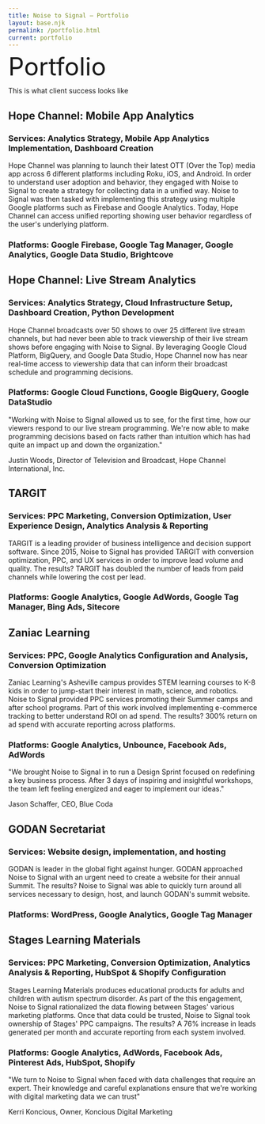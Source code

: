 ```yaml
---
title: Noise to Signal – Portfolio
layout: base.njk
permalink: /portfolio.html
current: portfolio
---
```


<!-- Hero Section -->
<section class="screen" style="background-image: url('/img/6-twilight.jpg');">
  <div class="mod-fill" style="opacity: 0.2; background: linear-gradient(45deg, #7FB8FF, #E8C0ED);"></div>
  <div class="screen-mid">
    <article class="plot">
      <span style="font-size: 50px; line-height: 45px;" class="caps mod-frame text-white">Portfolio</span>
      <br><br>
      <span class="text-white text-lg">This is what client success looks like</span>
    </article>
  </div>
</section>

<!-- Case Studies Section -->
<section class="stack">
  <article class="plot mod-dark">
    <h2>Hope Channel: Mobile App Analytics</h2>
    <h3 class="dwarf caps mod-alt">Services: Analytics Strategy, Mobile App Analytics Implementation, Dashboard Creation</h3>
    <p>Hope Channel was planning to launch their latest OTT (Over the Top) media app across 6 different platforms including Roku, iOS, and Android. In order to understand user adoption and behavior, they engaged with Noise to Signal to create a strategy for collecting data in a unified way. Noise to Signal was then tasked with implementing this strategy using multiple Google platforms such as Firebase and Google Analytics. Today, Hope Channel can access unified reporting showing user behavior regardless of the user's underlying platform.</p>
    <h3 class="dwarf caps">Platforms: Google Firebase, Google Tag Manager, Google Analytics, Google Data Studio, Brightcove</h3>
  </article>
  <article class="plot">
    <h2>Hope Channel: Live Stream Analytics</h2>
    <h3 class="dwarf caps mod-alt">Services: Analytics Strategy, Cloud Infrastructure Setup, Dashboard Creation, Python Development</h3>
    <p>Hope Channel broadcasts over 50 shows to over 25 different live stream channels, but had never been able to track viewership of their live stream shows before engaging with Noise to Signal. By leveraging Google Cloud Platform, BigQuery, and Google Data Studio, Hope Channel now has near real-time access to viewership data that can inform their broadcast schedule and programming decisions.</p>
    <h3 class="dwarf caps">Platforms: Google Cloud Functions, Google BigQuery, Google DataStudio</h3>
  </article>
</section>

<!-- First Quote Section -->
<section class="call mod-dark mod-accent" style="background-image: url('/img/6-twilight.jpg');">
  <article>
    <p>"Working with Noise to Signal allowed us to see, for the first time, how our viewers respond to our live stream programming. We're now able to make programming decisions based on facts rather than intuition which has had quite an impact up and down the organization."</p>
  </article>
  <span class="dwarf caps">Justin Woods, Director of Television and Broadcast, Hope Channel International, Inc.</span>
</section>

<!-- More Case Studies -->
<section class="stack">
  <article class="plot mod-dark">
    <h2>TARGIT</h2>
    <h3 class="dwarf caps mod-alt">Services: PPC Marketing, Conversion Optimization, User Experience Design, Analytics Analysis & Reporting</h3>
    <p>TARGIT is a leading provider of business intelligence and decision support software. Since 2015, Noise to Signal has provided TARGIT with conversion optimization, PPC, and UX services in order to improve lead volume and quality. The results? TARGIT has doubled the number of leads from paid channels while lowering the cost per lead.</p>
    <h3 class="dwarf caps">Platforms: Google Analytics, Google AdWords, Google Tag Manager, Bing Ads, Sitecore</h3>
  </article>
  <article class="plot">
    <h2>Zaniac Learning</h2>
    <h3 class="dwarf caps mod-alt">Services: PPC, Google Analytics Configuration and Analysis, Conversion Optimization</h3>
    <p>Zaniac Learning's Asheville campus provides STEM learning courses to K-8 kids in order to jump-start their interest in math, science, and robotics. Noise to Signal provided PPC services promoting their Summer camps and after school programs. Part of this work involved implementing e-commerce tracking to better understand ROI on ad spend. The results? 300% return on ad spend with accurate reporting across platforms.</p>
    <h3 class="dwarf caps">Platforms: Google Analytics, Unbounce, Facebook Ads, AdWords</h3>
  </article>
</section>

<!-- Second Quote Section -->
<section class="call mod-dark mod-accent" style="background-image: url('/img/6-twilight.jpg');">
  <article>
    <p>"We brought Noise to Signal in to run a Design Sprint focused on redefining a key business process. After 3 days of inspiring and insightful workshops, the team left feeling energized and eager to implement our ideas."</p>
  </article>
  <span class="dwarf caps">Jason Schaffer, CEO, Blue Coda</span>
</section>

<!-- Final Case Studies -->
<section class="stack">
  <article class="plot">
    <h2>GODAN Secretariat</h2>
    <h3 class="dwarf caps mod-alt">Services: Website design, implementation, and hosting</h3>
    <p>GODAN is leader in the global fight against hunger. GODAN approached Noise to Signal with an urgent need to create a website for their annual Summit. The results? Noise to Signal was able to quickly turn around all services necessary to design, host, and launch GODAN's summit website.</p>
    <h3 class="dwarf caps">Platforms: WordPress, Google Analytics, Google Tag Manager</h3>
  </article>
  <article class="plot mod-dark">
    <h2>Stages Learning Materials</h2>
    <h3 class="dwarf caps mod-alt">Services: PPC Marketing, Conversion Optimization, Analytics Analysis & Reporting, HubSpot & Shopify Configuration</h3>
    <p>Stages Learning Materials produces educational products for adults and children with autism spectrum disorder. As part of the this engagement, Noise to Signal rationalized the data flowing between Stages' various marketing platforms. Once that data could be trusted, Noise to Signal took ownership of Stages' PPC campaigns. The results? A 76% increase in leads generated per month and accurate reporting from each system involved.</p>
    <h3 class="dwarf caps">Platforms: Google Analytics, AdWords, Facebook Ads, Pinterest Ads, HubSpot, Shopify</h3>
  </article>
</section>

<!-- Final Quote Section -->
<section class="call mod-dark mod-accent" style="background-image: url('/img/6-twilight.jpg');">
  <article>
    <p>"We turn to Noise to Signal when faced with data challenges that require an expert. Their knowledge and careful explanations ensure that we're working with digital marketing data we can trust"</p>
  </article>
  <span class="dwarf caps">Kerri Koncious, Owner, Koncious Digital Marketing</span>
</section>
